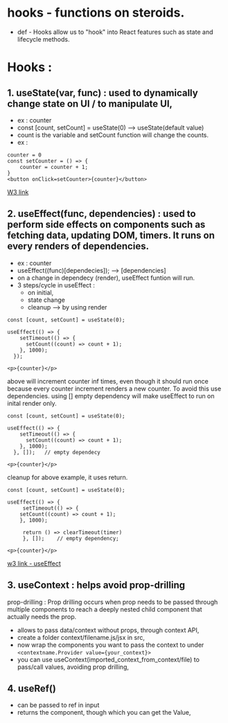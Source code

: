 # hooks - functions on steroids.
- def - Hooks allow us to "hook" into React features such as state and lifecycle methods.

# Hooks : 
## 1. useState(var, func) : used to dynamically change state on UI / to manipulate UI,
- ex : counter 
- const [count, setCount] = useState(0)	 --> useState(default value)
- count is the variable and setCount function will change the counts.
- ex :
``` 
counter = 0
const setCounter = () => {
	counter = counter + 1;
}
<button onClick=setCounter>{counter}</button>

```
[W3 link](https://www.w3schools.com/react/react_usestate.asp)

## 2. useEffect(func, dependencies) : used to perform side effects on components such as fetching data, updating DOM, timers. It runs on every renders of dependencies.
- ex : counter
- useEffect((func)[dependecies]); --> [dependencies]
- on a change in dependecy (render), useEffect funtion will run.
- 3 steps/cycle in useEffect :
	- on initial,
	- state change
	- cleanup --> by using render
```
const [count, setCount] = useState(0);

useEffect(() => {
    setTimeout(() => {
      setCount((count) => count + 1);
    }, 1000);
  });
 
<p>{counter}</p> 
```
above will increment counter inf times, even though it should run once because every counter increment renders a new counter. To avoid this use dependencies. using [] empty dependency will make useEffect to run on inital render only.

```
const [count, setCount] = useState(0);

useEffect(() => {
    setTimeout(() => {
      setCount((count) => count + 1);
    }, 1000);
  }, []);	// empty dependecy
 
<p>{counter}</p> 
```
cleanup for above example, it uses return.

```
const [count, setCount] = useState(0);

useEffect(() => {
     setTimeout(() => {
	setCount((count) => count + 1);
    }, 1000);

     return () => clearTimeout(timer)
     }, []);	// empty dependency;

<p>{counter}</p> 
```
[w3 link - useEffect](https://www.w3schools.com/react/react_useeffect.asp)

## 3. useContext : helps avoid prop-drilling

prop-drilling : Prop drilling occurs when prop needs to be passed through multiple components to reach a deeply nested child component that actually needs the prop.

- allows to pass data/context without props, through context API,
- create a folder context/filename.js/jsx in src,
- now wrap the components you want to pass the context to under `<contextname.Provider value={your_context}>`
- you can use useContext(imported_context_from_context/file) to pass/call values, avoiding prop drilling,

## 4. useRef()
- can be passed to ref in input
- returns the component, though which you can get the Value,


